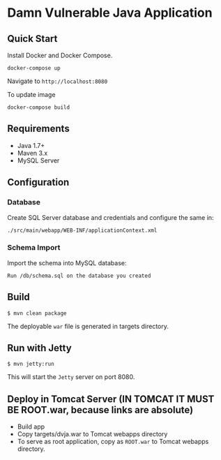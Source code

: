 # Damn Vulnerable Java Application

## Quick Start

Install Docker and Docker Compose.

```
docker-compose up
```
Navigate to `http://localhost:8080`

To update image

```
docker-compose build
```

## Requirements

* Java 1.7+
* Maven 3.x
* MySQL Server

## Configuration

### Database

Create SQL Server database and credentials and configure the same in:

```
./src/main/webapp/WEB-INF/applicationContext.xml
```

### Schema Import

Import the schema into MySQL database:

```
Run /db/schema.sql on the database you created
```

## Build

```
$ mvn clean package
```

The deployable `war` file is generated in targets directory.

## Run with Jetty

```
$ mvn jetty:run
```

This will start the `Jetty` server on port 8080.

## Deploy in Tomcat Server (IN TOMCAT IT MUST BE ROOT.war, because links are absolute)

* Build app
* Copy targets/dvja.war to Tomcat webapps directory
* To serve as root application, copy as `ROOT.war` to Tomcat webapps directory.

